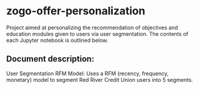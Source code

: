 # zogo-offer-personalization
Project aimed at personalizing the recommendation of objectives and education modules given to users via user segmentation. The contents of each Jupyter notebook is outlined below.

## Document description:
User Segmentation RFM Model: Uses a RFM (recency, frequency, monetary) model to segment Red River Credit Union users into 5 segments.
